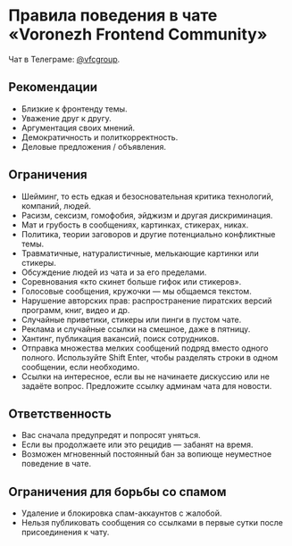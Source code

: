 # Правила поведения в чате «Voronezh Frontend Community»

Чат в Телеграме: [@vfcgroup](https://t.me/vfcgroup).

## Рекомендации

- Близкие к фронтенду темы.
- Уважение друг к другу.
- Аргументация своих мнений.
- Демократичность и политкорректность.
- Деловые предложения / объявления.

## Ограничения

- Шейминг, то есть едкая и безосновательная критика технологий, компаний, людей.
- Расизм, сексизм, гомофобия, эйджизм и другая дискриминация.
- Мат и грубость в сообщениях, картинках, стикерах, никах.
- Политика, теории заговоров и другие потенциально конфликтные темы.
- Травматичные, натуралистичные, мелькающие картинки или стикеры.
- Обсуждение людей из чата и за его пределами.
- Соревнования «кто скинет больше гифок или стикеров».
- Голосовые сообщения, кружочки — мы общаемся текстом.
- Нарушение авторских прав: распространение пиратских версий программ, книг, видео и др.
- Случайные приветики, стикеры или пинги в пустом чате.
- Реклама и случайные ссылки на смешное, даже в пятницу.
- Хантинг, публикация вакансий, поиск сотрудников.
- Отправка множества мелких сообщений подряд вместо одного полного. Используйте Shift Enter, чтобы разделять строки в одном сообщении, если необходимо.
- Ссылки на интересное, если вы не начинаете дискуссию или не задаёте вопрос. Предложите ссылку админам чата для новости.

## Ответственность

- Вас сначала предупредят и попросят уняться.
- Если вы продолжаете или это рецидив — забанят на время.
- Возможен мгновенный постоянный бан за вопиюще неуместное поведение в чате.

## Ограничения для борьбы со спамом

- Удаление и блокировка спам-аккаунтов с жалобой.
- Нельзя публиковать сообщения со ссылками в первые сутки после присоединения к чату.
